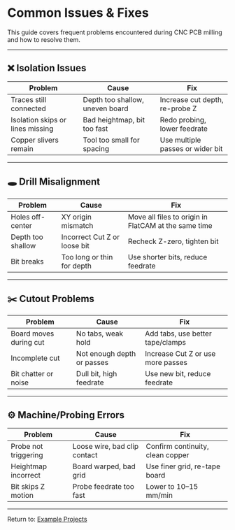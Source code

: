 # Common Issues & Fixes

This guide covers frequent problems encountered during CNC PCB milling and how to resolve them.

---

## ❌ Isolation Issues
| Problem                           | Cause                                  | Fix                                  |
|----------------------------------|----------------------------------------|--------------------------------------|
| Traces still connected           | Depth too shallow, uneven board        | Increase cut depth, re-probe Z       |
| Isolation skips or lines missing| Bad heightmap, bit too fast            | Redo probing, lower feedrate         |
| Copper slivers remain            | Tool too small for spacing             | Use multiple passes or wider bit     |

---

## 🕳️ Drill Misalignment
| Problem              | Cause                          | Fix                                    |
|---------------------|-------------------------------|----------------------------------------|
| Holes off-center    | XY origin mismatch            | Move all files to origin in FlatCAM at the same time   |
| Depth too shallow   | Incorrect Cut Z or loose bit  | Recheck Z-zero, tighten bit            |
| Bit breaks          | Too long or thin for depth    | Use shorter bits, reduce feedrate      |

---

## ✂️ Cutout Problems
| Problem                | Cause                          | Fix                                      |
|-----------------------|-------------------------------|------------------------------------------|
| Board moves during cut| No tabs, weak hold            | Add tabs, use better tape/clamps         |
| Incomplete cut        | Not enough depth or passes    | Increase Cut Z or use more passes        |
| Bit chatter or noise  | Dull bit, high feedrate       | Use new bit, reduce feedrate             |

---

## ⚙️ Machine/Probing Errors
| Problem              | Cause                        | Fix                                      |
|---------------------|------------------------------|------------------------------------------|
| Probe not triggering| Loose wire, bad clip contact | Confirm continuity, clean copper         |
| Heightmap incorrect | Board warped, bad grid       | Use finer grid, re-tape board            |
| Bit skips Z motion  | Probe feedrate too fast      | Lower to 10–15 mm/min                    |

---

Return to: [Example Projects](../examples/)

